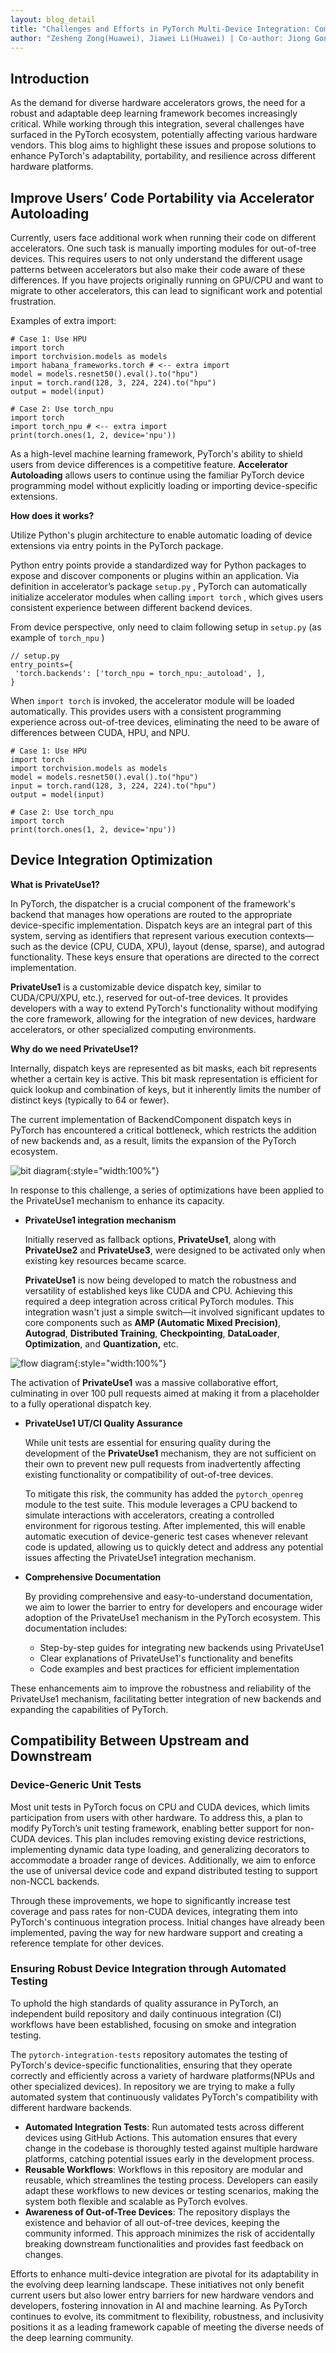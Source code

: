 ```yaml
---
layout: blog_detail
title: "Challenges and Efforts in PyTorch Multi-Device Integration: Compatibility, Portability, and Integration Efficiencies"
author: "Zesheng Zong(Huawei), Jiawei Li(Huawei) | Co-author: Jiong Gong(Intel), Eikan Wang(Intel) | Affiliation: Huawei, Intel"
---
```


## Introduction

As the demand for diverse hardware accelerators grows, the need for a robust and adaptable deep learning framework becomes increasingly critical. While working through this integration, several challenges have surfaced in the PyTorch ecosystem, potentially affecting various hardware vendors. This blog aims to highlight these issues and propose solutions to enhance PyTorch's adaptability, portability, and resilience across different hardware platforms.


## Improve Users’ Code Portability via Accelerator Autoloading

Currently, users face additional work when running their code on different accelerators. One such task is manually importing modules for out-of-tree devices. This requires users to not only understand the different usage patterns between accelerators but also make their code aware of these differences. If you have projects originally running on GPU/CPU and want to migrate to other accelerators, this can lead to significant work and potential frustration.

Examples of extra import:


```
# Case 1: Use HPU
import torch
import torchvision.models as models
import habana_frameworks.torch # <-- extra import
model = models.resnet50().eval().to("hpu")
input = torch.rand(128, 3, 224, 224).to("hpu")
output = model(input)

# Case 2: Use torch_npu
import torch
import torch_npu # <-- extra import
print(torch.ones(1, 2, device='npu'))
```


As a high-level machine learning framework, PyTorch's ability to shield users from device differences is a competitive feature. **Accelerator Autoloading** allows users to continue using the familiar PyTorch device programming model without explicitly loading or importing device-specific extensions.

**How does it works?**

Utilize Python's plugin architecture to enable automatic loading of device extensions via entry points in the PyTorch package.

Python entry points provide a standardized way for Python packages to expose and discover components or plugins within an application. Via definition in accelerator’s package `setup.py` , PyTorch can automatically initialize accelerator modules when calling `import torch` , which gives users consistent experience between different backend devices.

From device perspective, only need to claim following setup in `setup.py` (as example of `torch_npu` )


```
// setup.py 
entry_points={
 'torch.backends': ['torch_npu = torch_npu:_autoload', ],
}
```


When `import torch` is invoked, the accelerator module will be loaded automatically. This provides users with a consistent programming experience across out-of-tree devices, eliminating the need to be aware of differences between CUDA, HPU, and NPU.


```
# Case 1: Use HPU 
import torch 
import torchvision.models as models 
model = models.resnet50().eval().to("hpu") 
input = torch.rand(128, 3, 224, 224).to("hpu") 
output = model(input) 

# Case 2: Use torch_npu 
import torch 
print(torch.ones(1, 2, device='npu'))
```



## Device Integration Optimization

**What is PrivateUse1?**

In PyTorch, the dispatcher is a crucial component of the framework's backend that manages how operations are routed to the appropriate device-specific implementation. Dispatch keys are an integral part of this system, serving as identifiers that represent various execution contexts—such as the device (CPU, CUDA, XPU), layout (dense, sparse), and autograd functionality. These keys ensure that operations are directed to the correct implementation.

**PrivateUse1** is a customizable device dispatch key, similar to CUDA/CPU/XPU, etc.), reserved for out-of-tree devices. It provides developers with a way to extend PyTorch's functionality without modifying the core framework, allowing for the integration of new devices, hardware accelerators, or other specialized computing environments.

**Why do we need PrivateUse1?**

Internally, dispatch keys are represented as bit masks, each bit represents whether a certain key is active. This bit mask representation is efficient for quick lookup and combination of keys, but it inherently limits the number of distinct keys (typically to 64 or fewer).

The current implementation of BackendComponent dispatch keys in PyTorch has encountered a critical bottleneck, which restricts the addition of new backends and, as a result, limits the expansion of the PyTorch ecosystem.


![bit diagram](/assets/images/multidevice-integration/fg1.png){:style="width:100%"}


In response to this challenge, a series of optimizations have been applied to the PrivateUse1 mechanism to enhance its capacity.



* **PrivateUse1 integration mechanism** 
    
    Initially reserved as fallback options, **PrivateUse1**, along with **PrivateUse2** and **PrivateUse3**, were designed to be activated only when existing key resources became scarce. 
    
    **PrivateUse1** is now being developed to match the robustness and versatility of established keys like CUDA and CPU. Achieving this required a deep integration across critical PyTorch modules. This integration wasn't just a simple switch—it involved significant updates to core components such as **AMP (Automatic Mixed Precision)**, **Autograd**, **Distributed Training**, **Checkpointing**, **DataLoader**, **Optimization**, and **Quantization,** etc. 


![flow diagram](/assets/images/multidevice-integration/fg2.png){:style="width:100%"}

The activation of **PrivateUse1** was a massive collaborative effort, culminating in over 100 pull requests aimed at making it from a placeholder to a fully operational dispatch key.

* **PrivateUse1 UT/CI Quality Assurance**

    While unit tests are essential for ensuring quality during the development of the **PrivateUse1** mechanism, they are not sufficient on their own to prevent new pull requests from inadvertently affecting existing functionality or compatibility of out-of-tree devices.

    To mitigate this risk, the community has added the `pytorch_openreg` module to the test suite. This module leverages a CPU backend to simulate interactions with accelerators, creating a controlled environment for rigorous testing. After implemented, this will enable automatic execution of device-generic test cases whenever relevant code is updated, allowing us to quickly detect and address any potential issues affecting the PrivateUse1 integration mechanism.

* **Comprehensive Documentation**

    By providing comprehensive and easy-to-understand documentation, we aim to lower the barrier to entry for developers and encourage wider adoption of the PrivateUse1 mechanism in the PyTorch ecosystem. This documentation includes:
    * Step-by-step guides for integrating new backends using PrivateUse1
    * Clear explanations of PrivateUse1's functionality and benefits
    * Code examples and best practices for efficient implementation

These enhancements aim to improve the robustness and reliability of the PrivateUse1 mechanism, facilitating better integration of new backends and expanding the capabilities of PyTorch.


## Compatibility Between Upstream and Downstream


### Device-Generic Unit Tests

Most unit tests in PyTorch focus on CPU and CUDA devices, which limits participation from users with other hardware. To address this, a plan to modify PyTorch’s unit testing framework, enabling better support for non-CUDA devices. This plan includes removing existing device restrictions, implementing dynamic data type loading, and generalizing decorators to accommodate a broader range of devices. Additionally, we aim to enforce the use of universal device code and expand distributed testing to support non-NCCL backends.

Through these improvements, we hope to significantly increase test coverage and pass rates for non-CUDA devices, integrating them into PyTorch's continuous integration process. Initial changes have already been implemented, paving the way for new hardware support and creating a reference template for other devices.


### Ensuring Robust Device Integration through Automated Testing

To uphold the high standards of quality assurance in PyTorch, an independent build repository and daily continuous integration (CI) workflows have been established, focusing on smoke and integration testing.

The `pytorch-integration-tests` repository automates the testing of PyTorch's device-specific functionalities, ensuring that they operate correctly and efficiently across a variety of hardware platforms(NPUs and other specialized devices). In repository we are trying to make a fully automated system that continuously validates PyTorch's compatibility with different hardware backends.



* **Automated Integration Tests**: Run automated tests across different devices using GitHub Actions. This automation ensures that every change in the codebase is thoroughly tested against multiple hardware platforms, catching potential issues early in the development process.
* **Reusable Workflows**: Workflows in this repository are modular and reusable, which streamlines the testing process. Developers can easily adapt these workflows to new devices or testing scenarios, making the system both flexible and scalable as PyTorch evolves.
* **Awareness of Out-of-Tree Devices**: The repository displays the existence and behavior of all out-of-tree devices, keeping the community informed. This approach minimizes the risk of accidentally breaking downstream functionalities and provides fast feedback on changes.

Efforts to enhance multi-device integration are pivotal for its adaptability in the evolving deep learning landscape. These initiatives not only benefit current users but also lower entry barriers for new hardware vendors and developers, fostering innovation in AI and machine learning. As PyTorch continues to evolve, its commitment to flexibility, robustness, and inclusivity positions it as a leading framework capable of meeting the diverse needs of the deep learning community.